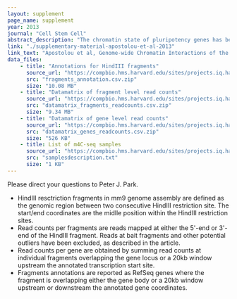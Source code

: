 ```yaml
---
layout: supplement
page_name: supplement
year: 2013
journal: "Cell Stem Cell"
abstract_description: "The chromatin state of pluripotency genes has been studied extensively in embryonic stem cells (ESCs) and differentiated cells, but their potential interactions with other parts of the genome remain largely unexplored. Here, we identified a genome-wide, pluripotency-specific interaction network around the Nanog promoter by adapting circular chromosome conformation capture sequencing. This network was rearranged during differentiation and restored in induced pluripotent stem cells. A large fraction of Nanog-interacting loci were bound by Mediator or cohesin in pluripotent cells. Depletion of these proteins from ESCs resulted in a disruption of contacts and the acquisition of a differentiation-specific interaction pattern prior to obvious transcriptional and phenotypic changes. Similarly, the establishment of Nanog interactions during reprogramming often preceded transcriptional upregulation of associated genes, suggesting a causative link. Our results document a complex, pluripotency-specific chromatin “interactome” for Nanog and suggest a functional role for long-range genomic interactions in the maintenance and induction of pluripotency."
link: "./supplementary-material-apostolou-et-al-2013"
link_text: "Apostolou et al, Genome-wide Chromatin Interactions of the Nanog Locus in Pluripotency, Differentiation, and Reprogramming, Cell Stem Cell, 2013"
data_files:
    - title: "Annotations for HindIII fragments"
      source_url: "https://compbio.hms.harvard.edu/sites/projects.iq.harvard.edu/files/parklab/files/fragments_annotation.csv.zip"
      src: "fragments_annotation.csv.zip"
      size: "10.08 MB"
    - title: "Datamatrix of fragment level read counts"
      source_url: "https://compbio.hms.harvard.edu/sites/projects.iq.harvard.edu/files/parklab/files/datamatrix_fragments_readcounts.csv.zip"
      src: "datamatrix_fragments_readcounts.csv.zip"
      size: "9.34 MB"
    - title: "Datamatrix of gene level read counts"
      source_url: "https://compbio.hms.harvard.edu/sites/projects.iq.harvard.edu/files/parklab/files/datamatrix_fragments_readcounts.csv.zip"
      src: "datamatrix_genes_readcounts.csv.zip"
      size: "526 KB"
    - title: List of m4C-seq samples
      source_url: "https://compbio.hms.harvard.edu/sites/projects.iq.harvard.edu/files/parklab/files/samplesdescription.txt"
      src: "samplesdescription.txt"
      size: "1 KB"
---
```


Please direct your questions to Peter J. Park.

- HindIII resctriction fragments in mm9 genome assembly are defined as the genomic region between two consecutive HindIII restriction site. The start/end coordinates are the midlle position within the HindIII restriction sites.
- Read counts per fragments are reads mapped at either the 5'-end or 3'-end of the HindIII fragment. Reads at bait fragments and other potential outliers have been excluded, as described in the article.
- Read counts per gene are obtained by summing read counts at individual fragments overlapping the gene locus or a 20kb window upstream the annotated transcription start site.
- Fragments annotations are reported as RefSeq genes where the fragment is overlapping either the gene body or a 20kb window upstream or downstream the annotated gene coordinates.